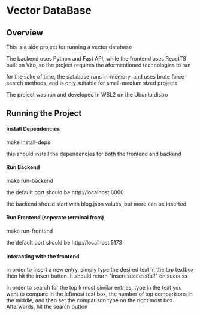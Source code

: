 # Vector DataBase

## Overview

This is a side project for running a vector database

The backend uses Python and Fast API, while the frontend uses ReactTS built on Vito, so the project requires the aformentioned technologies to run

for the sake of time, the database runs in-memory, and uses brute force search methods, and is only suitable for small-medium sized projects

The project was run and developed in WSL2 on the Ubuntu distro

## Running the Project

#### Install Dependencies
make install-deps

this should install the dependencies for both the frontend and backend

#### Run Backend
make run-backend

the default port should be http://localhost:8000

the backend should start with blog.json values, but more can be inserted

#### Run Frontend (seperate terminal from)
make run-frontend

the default port should be http://localhost:5173

#### Interacting with the frontend

In order to insert a new entry, simply type the desired text in the top textbox then hit the insert button. It should return "Insert successful!" on success

In order to search for the top k most similar entries, type in the text you want to compare in the leftmost text box, the number of top comparisons in the middle, and then set the comparison type on the right most box. Afterwards, hit the search button